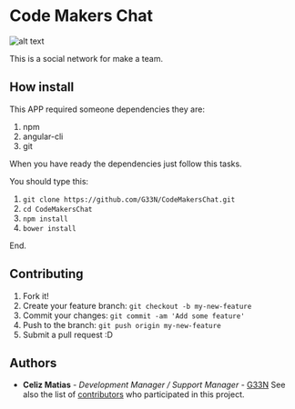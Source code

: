 # Code Makers Chat
![alt text](https://firebasestorage.googleapis.com/v0/b/codemakers-48269.appspot.com/o/logo%2FCodeMakers-01.png?alt=media&token=fbc15b02-5d2b-4013-98d1-a10b215cf8b0)

This is a social network for make a team.

## How install
This APP required someone dependencies they are:
1. npm
2. angular-cli
3. git

When you have ready the dependencies just follow this tasks.

You should type this:
1. `git clone https://github.com/G33N/CodeMakersChat.git`
2. `cd CodeMakersChat`
3. `npm install`
4. `bower install`

End.

## Contributing

1. Fork it!
2. Create your feature branch: `git checkout -b my-new-feature`
3. Commit your changes: `git commit -am 'Add some feature'`
4. Push to the branch: `git push origin my-new-feature`
5. Submit a pull request :D


## Authors

* **Celiz Matias** - *Development Manager / Support Manager* - [G33N](https://github.com/G33N)
See also the list of [contributors](https://github.com/G33N/CodeMakers/contributors) who participated in this project.

